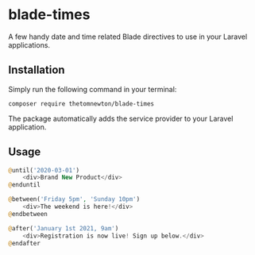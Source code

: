 # blade-times

A few handy date and time related Blade directives to use in your Laravel applications.

## Installation

Simply run the following command in your terminal:

`composer require thetomnewton/blade-times`

The package automatically adds the service provider to your Laravel application.

## Usage

```php
@until('2020-03-01')
    <div>Brand New Product</div>
@enduntil
```

```php
@between('Friday 5pm', 'Sunday 10pm')
    <div>The weekend is here!</div>
@endbetween
```

```php
@after('January 1st 2021, 9am')
    <div>Registration is now live! Sign up below.</div>
@endafter
```
